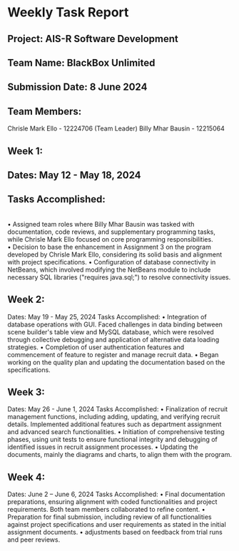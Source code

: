 # Weekly Task Report

## Project: AIS-R Software Development
## Team Name: BlackBox Unlimited
## Submission Date: 8 June 2024
## Team Members:
Chrisle Mark Ello - 12224706 (Team Leader)
Billy Mhar Bausin - 12215064

## Week 1:
## Dates: May 12 - May 18, 2024
## Tasks Accomplished:
<br>•	Assigned team roles where Billy Mhar Bausin was tasked with documentation, code reviews, and supplementary programming tasks, while Chrisle Mark Ello focused on core programming responsibilities.</br>
•	Decision to base the enhancement in Assignment 3 on the program developed by Chrisle Mark Ello, considering its solid basis and alignment with project specifications.
•	Configuration of database connectivity in NetBeans, which involved modifying the NetBeans module to include necessary SQL libraries ("requires java.sql;") to resolve connectivity issues.

## Week 2:
Dates: May 19 - May 25, 2024
Tasks Accomplished:
•	Integration of database operations with GUI. Faced challenges in data binding between scene builder's table view and MySQL database, which were resolved through collective debugging and application of alternative data loading strategies.
•	Completion of user authentication features and commencement of feature to register and manage recruit data.
•	Began working on the quality plan and updating the documentation based on the specifications.

## Week 3:
Dates: May 26 - June 1, 2024
Tasks Accomplished:
•	Finalization of recruit management functions, including adding, updating, and verifying recruit details. Implemented additional features such as department assignment and advanced search functionalities.
•	Initiation of comprehensive testing phases, using unit tests to ensure functional integrity and debugging of identified issues in recruit assignment processes.
•	Updating the documents, mainly the diagrams and charts, to align them with the program.

## Week 4:
Dates: June 2 – June 6, 2024
Tasks Accomplished:
•	Final documentation preparations, ensuring alignment with coded functionalities and project requirements. Both team members collaborated to refine content.
•	Preparation for final submission, including review of all functionalities against project specifications and user requirements as stated in the initial assignment documents.
•	adjustments based on feedback from trial runs and peer reviews.
 
